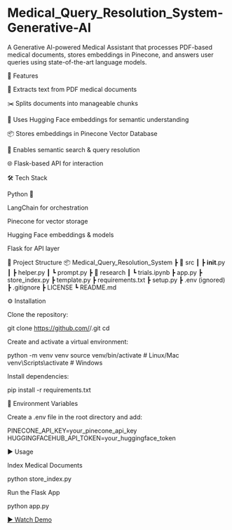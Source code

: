 # Medical_Query_Resolution_System-Generative-AI

A Generative AI-powered Medical Assistant that processes PDF-based medical documents, stores embeddings in Pinecone, and answers user queries using state-of-the-art language models.

📌 Features

📄 Extracts text from PDF medical documents

✂️ Splits documents into manageable chunks

🤗 Uses Hugging Face embeddings for semantic understanding

📦 Stores embeddings in Pinecone Vector Database

🔎 Enables semantic search & query resolution

🌐 Flask-based API for interaction

🛠️ Tech Stack

Python 🐍

LangChain for orchestration

Pinecone for vector storage

Hugging Face embeddings & models

Flask for API layer

📂 Project Structure
📦 Medical_Query_Resolution_System
 ┣ 📂 src
 ┃ ┣ __init__.py
 ┃ ┣ helper.py
 ┃ ┗ prompt.py
 ┣ 📂 research
 ┃ ┗ trials.ipynb
 ┣ app.py
 ┣ store_index.py
 ┣ template.py
 ┣ requirements.txt
 ┣ setup.py
 ┣ .env (ignored)
 ┣ .gitignore
 ┣ LICENSE
 ┗ README.md

⚙️ Installation

Clone the repository:

git clone https://github.com/<your-username>/<your-repo>.git
cd <your-repo>


Create and activate a virtual environment:

python -m venv venv
source venv/bin/activate   # Linux/Mac
venv\Scripts\activate      # Windows


Install dependencies:

pip install -r requirements.txt

🔐 Environment Variables

Create a .env file in the root directory and add:

PINECONE_API_KEY=your_pinecone_api_key
HUGGINGFACEHUB_API_TOKEN=your_huggingface_token

▶️ Usage

Index Medical Documents

python store_index.py


Run the Flask App

python app.py

[▶️ Watch Demo](media/demo.mp4)
